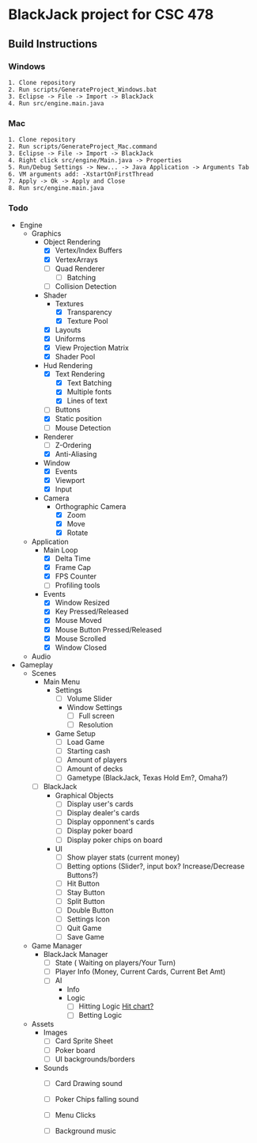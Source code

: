 # BlackJack project for CSC 478

## Build Instructions
### Windows
	1. Clone repository
	2. Run scripts/GenerateProject_Windows.bat
	3. Eclipse -> File -> Import -> BlackJack
	4. Run src/engine.main.java
	
### Mac
	1. Clone repository
	2. Run scripts/GenerateProject_Mac.command
	3. Eclipse -> File -> Import -> BlackJack
	4. Right click src/engine/Main.java -> Properties
	5. Run/Debug Settings -> New... -> Java Application -> Arguments Tab
	6. VM arguments add: -XstartOnFirstThread
	7. Apply -> Ok -> Apply and Close
	8. Run src/engine.main.java


### Todo
- Engine
	- Graphics
		- Object Rendering
			- [X] Vertex/Index Buffers
			- [X] VertexArrays
			- [ ] Quad Renderer
				- [ ] Batching
			- [ ] Collision Detection
		- Shader
			- Textures
				- [X] Transparency
				- [X] Texture Pool
			- [X] Layouts
			- [X] Uniforms
			- [X] View Projection Matrix
			- [X] Shader Pool
		- Hud Rendering
			- [X] Text Rendering
				- [X] Text Batching
				- [X] Multiple fonts
				- [X] Lines of text
			- [ ] Buttons
			- [X] Static position
			- [ ] Mouse Detection
		- Renderer
			- [ ]  Z-Ordering
			- [X]  Anti-Aliasing
		- Window
			- [X] Events
			- [X] Viewport
			- [X] Input
		- Camera
			- Orthographic Camera
				- [X] Zoom
				- [X] Move
				- [X] Rotate
	- Application
		- Main Loop
			- [X] Delta Time
			- [X] Frame Cap
			- [X] FPS Counter
			- [ ] Profiling tools
		- Events
			- [X] Window Resized
			- [X] Key Pressed/Released
			- [X] Mouse Moved
			- [X] Mouse Button Pressed/Released
			- [X] Mouse Scrolled
			- [X] Window Closed
	- Audio
- Gameplay
	- Scenes
		- Main Menu
			- Settings
				- [ ] Volume Slider
				- Window Settings
					- [ ] Full screen
					- [ ] Resolution
			- Game Setup
				- [ ] Load Game
				- [ ] Starting cash
				- [ ] Amount of players
				- [ ] Amount of decks
				- [ ] Gametype (BlackJack, Texas Hold Em?, Omaha?)
		- [ ] BlackJack
			- Graphical Objects
				- [ ] Display user's cards
				- [ ] Display dealer's cards
				- [ ] Display opponnent's cards
				- [ ] Display poker board
				- [ ] Display poker chips on board
			- UI
				- [ ] Show player stats (current money)
				- [ ] Betting options (Slider?, input box? Increase/Decrease Buttons?)
				- [ ] Hit Button
				- [ ] Stay Button
				- [ ] Split Button
				- [ ] Double Button
				- [ ] Settings Icon
				- [ ] Quit Game
				- [ ] Save Game
	- Game Manager
		- BlackJack Manager
			- [ ] State ( Waiting on players/Your Turn)
			- [ ] Player Info (Money, Current Cards, Current Bet Amt)
			- [ ] AI
				- Info
				- Logic
					- [ ] Hitting Logic [Hit chart?](https://www.blackjackapprenticeship.com/wp-content/uploads/2018/08/BJA_Basic_Strategy.jpg)
					- [ ] Betting Logic
	- Assets
		- Images
			- [ ] Card Sprite Sheet
			- [ ] Poker board
			- [ ] UI backgrounds/borders
		- Sounds
			- [ ] Card Drawing sound
			- [ ] Poker Chips falling sound
			- [ ] Menu Clicks
			- [ ] Background music
		
